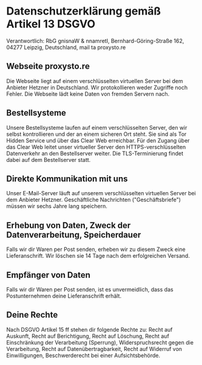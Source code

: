 # Datenschutzerklärung gemäß Artikel 13 DSGVO

Verantwortlich: <span class="ritole">RbG gnisnaW &amp; nnamretI</span>, Bernhard-Göring-Straße 162, 04277 Leipzig, Deutschland, mail <span class="ritole">ta</span> proxysto.re

## Webseite proxysto.re

Die Webseite liegt auf einem verschlüsselten virtuellen Server bei dem Anbieter Hetzner in Deutschland. Wir protokollieren weder Zugriffe noch Fehler. Die Webseite lädt keine Daten von fremden Servern nach.

## Bestellsysteme

Unsere Bestellsysteme laufen auf einem verschlüsselten Server, den wir selbst kontrollieren und der an einem sicheren Ort steht. Sie sind als Tor Hidden Service und über das Clear Web erreichbar. Für den Zugang über das Clear Web leitet unser virtueller Server den HTTPS-verschlüsselten Datenverkehr an den Bestellserver weiter. Die TLS-Terminierung findet dabei auf dem Bestellserver statt.

## Direkte Kommunikation mit uns

Unser E-Mail-Server läuft auf unserem verschlüsselten virtuellen Server bei dem Anbieter Hetzner. Geschäftliche Nachrichten ("Geschäftsbriefe") müssen wir sechs Jahre lang speichern.

## Erhebung von Daten, Zweck der Datenverarbeitung, Speicherdauer

Falls wir dir Waren per Post senden, erheben wir zu diesem Zweck eine Lieferanschrift. Wir löschen sie 14&nbsp;Tage nach dem erfolgreichen Versand.

## Empfänger von Daten

Falls wir dir Waren per Post senden, ist es unvermeidlich, dass das Postunternehmen deine Lieferanschrift erhält.

## Deine Rechte

Nach DSGVO Artikel 15 ff stehen dir folgende Rechte zu: Recht auf Auskunft, Recht auf Berichtigung, Recht auf Löschung, Recht auf Einschränkung der Verarbeitung (Sperrung), Widerspruchsrecht gegen die Verarbeitung, Recht auf Datenübertragbarkeit, Recht auf Widerruf von Einwilligungen, Beschwerderecht bei einer Aufsichtsbehörde.
